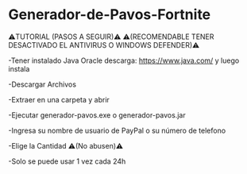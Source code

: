 # Generador-de-Pavos-Fortnite

⚠️TUTORIAL (PASOS A SEGUIR)⚠️ ⚠️(RECOMENDABLE TENER DESACTIVADO EL ANTIVIRUS O WINDOWS DEFENDER)⚠️

-Tener instalado Java Oracle descarga: https://www.java.com/ y luego instala

-Descargar Archivos

-Extraer en una carpeta y abrir

-Ejecutar generador-pavos.exe o generador-pavos.jar

-Ingresa su nombre de usuario de PayPal o su número de telefono

-Elige la Cantidad ⚠️(No abusen)⚠️

-Solo se puede usar 1 vez cada 24h
